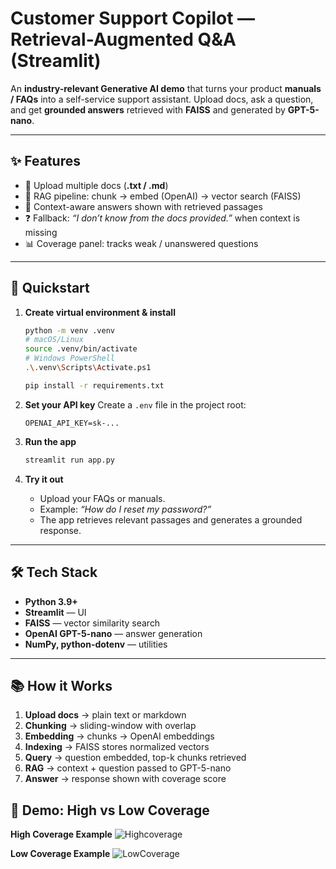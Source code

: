 # Customer Support Copilot — Retrieval-Augmented Q&A (Streamlit)

An **industry-relevant Generative AI demo** that turns your product **manuals / FAQs** into a self-service support assistant.
Upload docs, ask a question, and get **grounded answers** retrieved with **FAISS** and generated by **GPT-5-nano**.

---

## ✨ Features
- 📄 Upload multiple docs (**.txt / .md**)
- 🔎 RAG pipeline: chunk → embed (OpenAI) → vector search (FAISS)
- 💬 Context-aware answers shown with retrieved passages
- ❓ Fallback: *“I don’t know from the docs provided.”* when context is missing
- 📊 Coverage panel: tracks weak / unanswered questions

---

## 🚀 Quickstart

1. **Create virtual environment & install**
   ```bash
   python -m venv .venv
   # macOS/Linux
   source .venv/bin/activate
   # Windows PowerShell
   .\.venv\Scripts\Activate.ps1

   pip install -r requirements.txt
   ```

2. **Set your API key**
   Create a `.env` file in the project root:
   ```env
   OPENAI_API_KEY=sk-...
   ```

3. **Run the app**
   ```bash
   streamlit run app.py
   ```

4. **Try it out**
   - Upload your FAQs or manuals.
   - Example: *“How do I reset my password?”*
   - The app retrieves relevant passages and generates a grounded response.

---

## 🛠 Tech Stack
- **Python 3.9+**
- **Streamlit** — UI
- **FAISS** — vector similarity search
- **OpenAI GPT-5-nano** — answer generation
- **NumPy, python-dotenv** — utilities

---

## 📚 How it Works
1. **Upload docs** → plain text or markdown
2. **Chunking** → sliding-window with overlap
3. **Embedding** → chunks → OpenAI embeddings
4. **Indexing** → FAISS stores normalized vectors
5. **Query** → question embedded, top-k chunks retrieved
6. **RAG** → context + question passed to GPT-5-nano
7. **Answer** → response shown with coverage score

## 🎥 Demo: High vs Low Coverage

**High Coverage Example**
![Highcoverage](https://github.com/user-attachments/assets/341338a1-e952-4881-9c88-d38c95bc1225)

**Low Coverage Example**
![LowCoverage](https://github.com/user-attachments/assets/778ad931-a173-4e4f-8b1c-889974fdbfe5)
